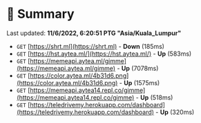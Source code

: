 # 📖 Summary
Last updated: **11/6/2022, 6:20:51 PTG "Asia/Kuala_Lumpur"**

- `GET` [https://shrt.ml](https://shrt.ml) - **Down** (185ms)
- `GET` [https://hst.aytea.ml/](https://hst.aytea.ml/) - **Up** (583ms)
- `GET` [https://memeapi.aytea.ml/gimme](https://memeapi.aytea.ml/gimme) - **Up** (7078ms)
- `GET` [https://color.aytea.ml/4b31d6.png](https://color.aytea.ml/4b31d6.png) - **Up** (1575ms)
- `GET` [https://memeapi.aytea14.repl.co/gimme](https://memeapi.aytea14.repl.co/gimme) - **Up** (518ms)
- `GET` [https://teledrivemy.herokuapp.com/dashboard](https://teledrivemy.herokuapp.com/dashboard) - **Up** (320ms)
